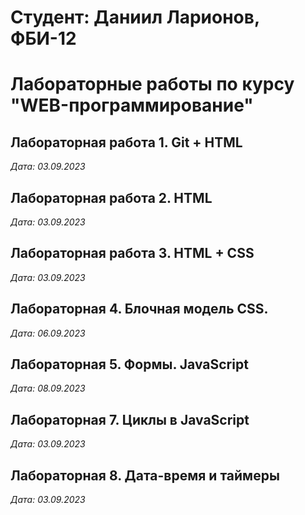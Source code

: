 # Студент: Даниил Ларионов, ФБИ-12

# Лабораторные работы по курсу "WEB-программирование"

## Лабораторная работа 1. Git + HTML

*Дата: 03.09.2023*

## Лабораторная работа 2. HTML

*Дата: 03.09.2023*

## Лабораторная работа 3. HTML + CSS

*Дата: 03.09.2023*

## Лабораторная 4. Блочная модель CSS.

*Дата: 06.09.2023*

## Лабораторная 5. Формы. JavaScript

*Дата: 08.09.2023*

## Лабораторная 7.  Циклы в JavaScript

*Дата: 03.09.2023*

## Лабораторная 8.  Дата-время и таймеры

*Дата: 03.09.2023*